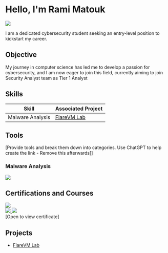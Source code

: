 # Hello, I'm Rami Matouk
<a href="https://www.linkedin.com/in/ramimatouk"><img src="https://img.shields.io/badge/-LinkedIn-0072b1?&style=for-the-badge&logo=linkedin&logoColor=white" /></a>


I am a dedicated cybersecurity student seeking an entry-level position to kickstart my career.

## Objective

My journey in computer science has led me to develop a passion for cybersecurity, and I am now eager to join this field, currently aiming to join Security Analyst team as Tier 1 Analyst

## Skills

| Skill                                         | Associated Project         |
|-----------------------------------------------|----------------------------|
| Malware Analysis          | <a href="https://github.com/Ramigiusz/FlareVM-Project">FlareVM Lab</a>|

## Tools
[Provide tools and break them down into categories. Use ChatGPT to help create the link - Remove this afterwards]]

### Malware Analysis
<img src="https://img.shields.io/badge/-Flare%20VM-005571?style=for-the-badge&logo=windows&logoColor=white" />


## Certifications and Courses

<div>
<a href="" target="_blank">
    <img src="https://img.shields.io/badge/-Security%2B-FF0000?&style=for-the-badge&logo=CompTIA&logoColor=white" />
</a>
</div>
<div>
<a href="https://drive.google.com/file/d/1-5C9gu6-QMt2hlpQIFIPrdLjMR1OE1rM/view?usp=drive_link" target="_blank">
    <img src="https://img.shields.io/badge/-Google%20Cybersecurity%20Professional%20Course-4285F4?style=for-the-badge&logo=Google&logoColor=white" />
</a>
<a href="https://drive.google.com/file/d/11Bk43G1NSytDsGxesk5mCclaYJYUjEar/view?usp=drive_link" target="_blank">
    <img src="https://img.shields.io/badge/-SOC%20Level%201%20on%20TryHackMe-007ACC?style=for-the-badge&logo=TryHackMe&logoColor=white" />
</a>

</div>
[Open to view certificate]

## Projects
- <a href="https://github.com/Ramigiusz/FlareVM-Project">FlareVM Lab</a>
